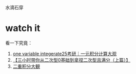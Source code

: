 水滴石穿
# watch it
看一下究竟：
1. [one variable integerate25考研｜一元积分计算大观]( https://www.bilibili.com/video/BV1jgayeoEGy/?share_source=copy_web&vd_source=c0f224789c5516d8576f3dd9deb8b8df) 
2. [【三小时带你从二次型0基础到拿捏二次型且满分（上篇）】 ](https://www.bilibili.com/video/BV1wh4y1P7rj/?share_source=copy_web&vd_source=c0f224789c5516d8576f3dd9deb8b8df)
3. [二重积分大観]( https://www.bilibili.com/video/BV1rPtQegEtk/?share_source=copy_web&vd_source=c0f224789c5516d8576f3dd9deb8b8df)